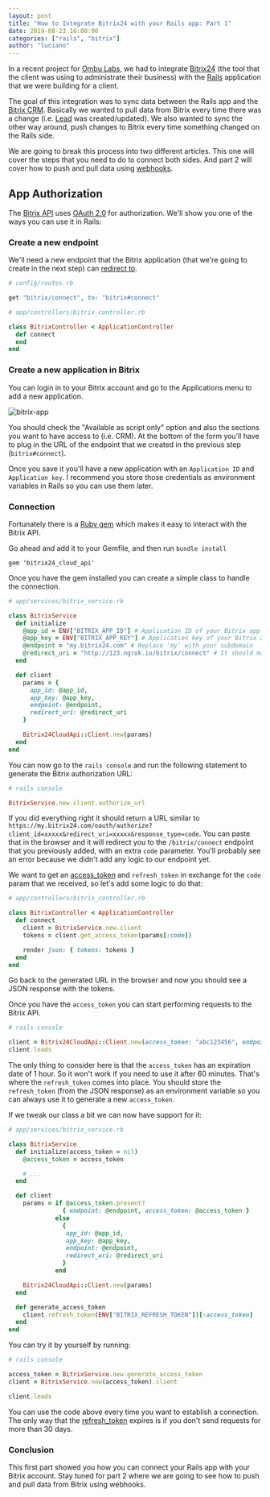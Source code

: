 ```yaml
---
layout: post
title: "How to Integrate Bitrix24 with your Rails app: Part 1"
date: 2019-08-23 16:00:00
categories: ["rails", "bitrix"]
author: "luciano"
---
```


In a recent project for [Ombu Labs](https://www.ombulabs.com), we had to integrate [Bitrix24](https://www.bitrix24.com/) (the tool that the client was using to administrate their business) with the [Rails](https://rubyonrails.org/) application that we were building for a client.

The goal of this integration was to sync data between the Rails app and the [Bitrix CRM](https://www.bitrix24.com/features/crm.php). Basically we wanted to pull data from Bitrix every time there was a change (i.e. [Lead](https://www.bitrix24.com/features/lead-management.php) was created/updated). We also wanted to sync the other way around, push changes to Bitrix every time something changed on the Rails side.

<!--more-->

We are going to break this process into two different articles. This one will cover the steps that you need to do to connect both sides. And part 2 will cover how to push and pull data using [webhooks](https://training.bitrix24.com/rest_help/rest_sum/webhooks.php).

## App Authorization
The [Bitrix API](https://training.bitrix24.com/rest_help/index.php) uses [OAuth 2.0](https://oauth.net/2/) for authorization. We'll show you one of the ways you can use it in Rails:

### Create a new endpoint

We'll need a new endpoint that the Bitrix application (that we're going to create in the next step) can [redirect to](https://oauth.net/2/grant-types/authorization-code/).

```ruby
# config/routes.rb

get "bitrix/connect", to: "bitrix#connect"
```

```ruby
# app/controllers/bitrix_controller.rb

class BitrixController < ApplicationController
  def connect
  end
end
```

### Create a new application in Bitrix
You can login in to your Bitrix account and go to the Applications menu to add a new application.

<img src="/blog/assets/images/bitrix-app.png" alt="bitrix-app">

You should check the "Available as script only" option and also the sections you want to have access to (i.e. CRM). At the bottom of the form you'll have to plug in the URL of the endpoint that we created in the previous step (`bitrix#connect`).

Once you save it you'll have a new application with an `Application ID` and `Application key`.
I recommend you store those credentials as environment variables in Rails so you can use them later.

### Connection

Fortunately there is a [Ruby gem](https://github.com/nononoy/bitrix24_cloud_api) which makes it easy to interact with the Bitrix API.

Go ahead and add it to your Gemfile, and then run `bundle install`

`gem 'bitrix24_cloud_api'`

Once you have the gem installed you can create a simple class to handle the connection.

```ruby
# app/services/bitrix_service.rb

class BitrixService
  def initialize
    @app_id = ENV["BITRIX_APP_ID"] # Application ID of your Bitrix app
    @app_key = ENV["BITRIX_APP_KEY"] # Application key of your Bitrix app
    @endpoint = "my.bitrix24.com" # Replace 'my' with your subdomain
    @redirect_uri = "http://123.ngrok.io/bitrix/connect" # It should match the URL that you put in your Bitrix app
  end

  def client
    params = {
      app_id: @app_id,
      app_key: @app_key,
      endpoint: @endpoint,
      redirect_uri: @redirect_uri
    }

    Bitrix24CloudApi::Client.new(params)
  end
end
```

You can now go to the `rails console` and run the following statement to generate the Bitrix authorization URL:

```ruby
# rails console

BitrixService.new.client.authorize_url
```

If you did everything right it should return a URL similar to `https://my.bitrix24.com/oauth/authorize?client_id=xxxxx&redirect_uri=xxxxx&response_type=code`.
You can paste that in the browser and it will redirect you to the `/bitrix/connect` endpoint that you previously added, with an extra `code` parameter. You'll probably see an error because we didn't add any logic to our endpoint yet.

We want to get an [access_token](https://tools.ietf.org/html/rfc6749#page-10) and `refresh_token` in exchange for the `code` param that we received, so let's add some logic to do that:

```ruby
# app/controllers/bitrix_controller.rb

class BitrixController < ApplicationController
  def connect
    client = BitrixService.new.client
    tokens = client.get_access_token(params[:code])

    render json: { tokens: tokens }
  end
end
```

Go back to the generated URL in the browser and now you should see a JSON response with the tokens.

Once you have the `access_token` you can start performing requests to the Bitrix API.

```ruby
# rails console

client = Bitrix24CloudApi::Client.new(access_token: "abc123456", endpoint: "my.bitrix24.com" )
client.leads
```

The only thing to consider here is that the `access_token` has an expiration date of 1 hour. So it won't work if you need to use it after 60 minutes.
That's where the `refresh_token` comes into place. You should store the ` refresh_token` (from the JSON response) as an environment variable so you can always use it to generate a new `access_token`.

If we tweak our class a bit we can now have support for it:

```ruby
# app/services/bitrix_service.rb

class BitrixService
  def initialize(access_token = nil)
    @access_token = access_token

    # ...
  end

  def client
    params = if @access_token.present?
               { endpoint: @endpoint, access_token: @access_token }
             else
               {
                app_id: @app_id,
                app_key: @app_key,
                endpoint: @endpoint,
                redirect_uri: @redirect_uri
               }
             end

    Bitrix24CloudApi::Client.new(params)
  end

  def generate_access_token
    client.refresh_token(ENV["BITRIX_REFRESH_TOKEN"])[:access_token]
  end
end
```

You can try it by yourself by running:

```ruby
# rails console

access_token = BitrixService.new.generate_access_token
client = BitrixService.new(access_token).client

client.leads
```

You can use the code above every time you want to establish a connection. The only way that the [refresh_token](https://training.bitrix24.com/rest_help/oauth/refreshing.php) expires is if you don't send requests for more than 30 days.

### Conclusion
This first part showed you how you can connect your Rails app with your Bitrix account. Stay tuned for part 2 where we are going to see how to push and pull data from Bitrix using webhooks.
